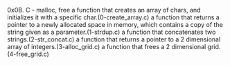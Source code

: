 0x0B. C - malloc, free
a function that creates an array of chars, and initializes it with a specific char.(0-create_array.c)
a function that returns a pointer to a newly allocated space in memory, which contains a copy of the string given as a parameter.(1-strdup.c)
a function that concatenates two strings.(2-str_concat.c)
a function that returns a pointer to a 2 dimensional array of integers.(3-alloc_grid.c)
a function that frees a 2 dimensional grid.(4-free_grid.c)
